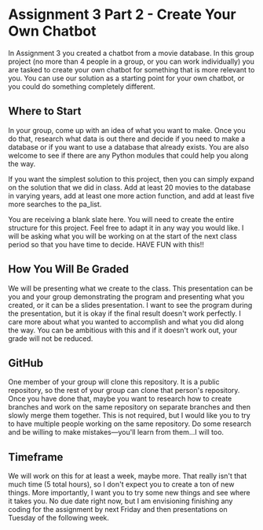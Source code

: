 # Assignment 3 Part 2 - Create Your Own Chatbot

In Assignment 3 you created a chatbot from a movie database. In this group project (no more than 4 people in a group, or you can work individually) you are tasked to create your own chatbot for something that is more relevant to you. You can use our solution as a starting point for your own chatbot, or you could do something completely different.

## Where to Start

In your group, come up with an idea of what you want to make. Once you do that, research what data is out there and decide if you need to make a database or if you want to use a database that already exists. You are also welcome to see if there are any Python modules that could help you along the way.

If you want the simplest solution to this project, then you can simply expand on the solution that we did in class. Add at least 20 movies to the database in varying years, add at least one more action function, and add at least five more searches to the pa_list.

You are receiving a blank slate here. You will need to create the entire structure for this project. Feel free to adapt it in any way you would like. I will be asking what you will be working on at the start of the next class period so that you have time to decide. HAVE FUN with this!!

## How You Will Be Graded

We will be presenting what we create to the class. This presentation can be you and your group demonstrating the program and presenting what you created, or it can be a slides presentation. I want to see the program during the presentation, but it is okay if the final result doesn't work perfectly. I care more about what you wanted to accomplish and what you did along the way. You can be ambitious with this and if it doesn't work out, your grade will not be reduced.

## GitHub

One member of your group will clone this repository. It is a public repository, so the rest of your group can clone that person's repository. Once you have done that, maybe you want to research how to create branches and work on the same repository on separate branches and then slowly merge them together. This is not required, but I would like you to try to have multiple people working on the same repository. Do some research and be willing to make mistakes—you'll learn from them...I will too.

## Timeframe

We will work on this for at least a week, maybe more. That really isn't that much time (5 total hours), so I don't expect you to create a ton of new things. More importantly, I want you to try some new things and see where it takes you. No due date right now, but I am envisioning finishing any coding for the assignment by next Friday and then presentations on Tuesday of the following week.
